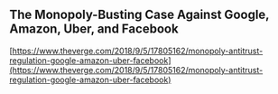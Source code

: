 ## The Monopoly-Busting Case Against Google, Amazon, Uber, and Facebook
  
  [https://www.theverge.com/2018/9/5/17805162/monopoly-antitrust-regulation-google-amazon-uber-facebook](https://www.theverge.com/2018/9/5/17805162/monopoly-antitrust-regulation-google-amazon-uber-facebook)